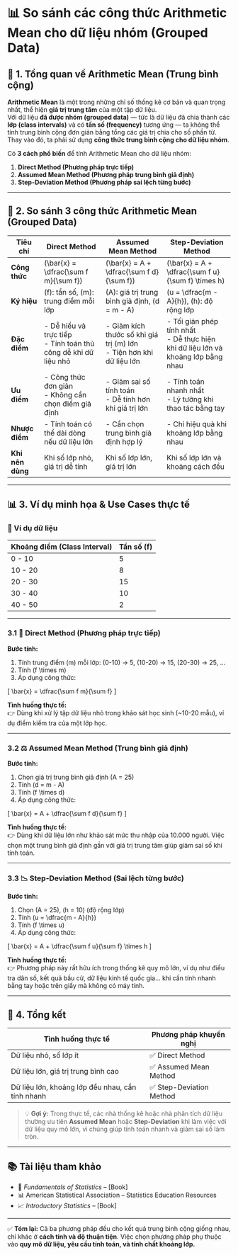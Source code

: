 # 📊 So sánh các công thức **Arithmetic Mean** cho dữ liệu nhóm (Grouped Data)

## 🧠 1. Tổng quan về Arithmetic Mean (Trung bình cộng)

**Arithmetic Mean** là một trong những chỉ số thống kê cơ bản và quan trọng nhất, thể hiện **giá trị trung tâm** của một tập dữ liệu.  
Với dữ liệu **đã được nhóm (grouped data)** — tức là dữ liệu đã chia thành các **lớp (class intervals)** và có **tần số (frequency)** tương ứng — ta không thể tính trung bình cộng đơn giản bằng tổng các giá trị chia cho số phần tử. Thay vào đó, ta phải sử dụng **công thức trung bình cộng cho dữ liệu nhóm**.

Có **3 cách phổ biến** để tính Arithmetic Mean cho dữ liệu nhóm:

1. **Direct Method (Phương pháp trực tiếp)**  
2. **Assumed Mean Method (Phương pháp trung bình giả định)**  
3. **Step-Deviation Method (Phương pháp sai lệch từng bước)**

---

## 📐 2. So sánh 3 công thức Arithmetic Mean (Grouped Data)

| Tiêu chí | Direct Method | Assumed Mean Method | Step-Deviation Method |
|----------|----------------|----------------------|------------------------|
| **Công thức** | \(\bar{x} = \dfrac{\sum f m}{\sum f}\) | \(\bar{x} = A + \dfrac{\sum f d}{\sum f}\) | \(\bar{x} = A + \dfrac{\sum f u}{\sum f} \times h\) |
| **Ký hiệu** | \(f\): tần số, \(m\): trung điểm mỗi lớp | \(A\): giá trị trung bình giả định, \(d = m - A\) | \(u = \dfrac{m - A}{h}\), \(h\): độ rộng lớp |
| **Đặc điểm** | - Dễ hiểu và trực tiếp<br>- Tính toán thủ công dễ khi dữ liệu nhỏ | - Giảm kích thước số khi giá trị \(m\) lớn<br>- Tiện hơn khi dữ liệu lớn | - Tối giản phép tính nhất<br>- Dễ thực hiện khi dữ liệu lớn và khoảng lớp bằng nhau |
| **Ưu điểm** | - Công thức đơn giản<br>- Không cần chọn điểm giả định | - Giảm sai số tính toán<br>- Dễ tính hơn khi giá trị lớn | - Tính toán nhanh nhất<br>- Lý tưởng khi thao tác bằng tay |
| **Nhược điểm** | - Tính toán có thể dài dòng nếu dữ liệu lớn | - Cần chọn trung bình giả định hợp lý | - Chỉ hiệu quả khi khoảng lớp bằng nhau |
| **Khi nên dùng** | Khi số lớp nhỏ, giá trị dễ tính | Khi số lớp lớn, giá trị lớn | Khi số lớp lớn và khoảng cách đều |

---

## 📊 3. Ví dụ minh họa & Use Cases thực tế

### 🧪 Ví dụ dữ liệu

| Khoảng điểm (Class Interval) | Tần số (f) |
|------------------------------|------------|
| 0 - 10                       | 5          |
| 10 - 20                      | 8          |
| 20 - 30                      | 15         |
| 30 - 40                      | 10         |
| 40 - 50                      | 2          |

---

### 3.1 🔎 Direct Method (Phương pháp trực tiếp)

**Bước tính:**

1. Tính trung điểm \(m\) mỗi lớp: (0-10) → 5, (10-20) → 15, (20-30) → 25, ...
2. Tính \(f \times m\)
3. Áp dụng công thức:

\[
\bar{x} = \dfrac{\sum f m}{\sum f}
\]

**Tình huống thực tế:**  
👉 Dùng khi xử lý tập dữ liệu nhỏ trong khảo sát học sinh (~10-20 mẫu), ví dụ điểm kiểm tra của một lớp học.

---

### 3.2 ⚖️ Assumed Mean Method (Trung bình giả định)

**Bước tính:**

1. Chọn giá trị trung bình giả định \(A = 25\)
2. Tính \(d = m - A\)
3. Tính \(f \times d\)
4. Áp dụng công thức:

\[
\bar{x} = A + \dfrac{\sum f d}{\sum f}
\]

**Tình huống thực tế:**  
👉 Dùng khi dữ liệu lớn như khảo sát mức thu nhập của 10.000 người. Việc chọn một trung bình giả định gần với giá trị trung tâm giúp giảm sai số khi tính toán.

---

### 3.3 📉 Step-Deviation Method (Sai lệch từng bước)

**Bước tính:**

1. Chọn \(A = 25\), \(h = 10\) (độ rộng lớp)
2. Tính \(u = \dfrac{m - A}{h}\)
3. Tính \(f \times u\)
4. Áp dụng công thức:

\[
\bar{x} = A + \dfrac{\sum f u}{\sum f} \times h
\]

**Tình huống thực tế:**  
👉 Phương pháp này rất hữu ích trong thống kê quy mô lớn, ví dụ như điều tra dân số, kết quả bầu cử, dữ liệu kinh tế quốc gia… khi cần tính nhanh bằng tay hoặc trên giấy mà không có máy tính.

---

## 🧭 4. Tổng kết

| Tình huống thực tế | Phương pháp khuyến nghị |
|--------------------|--------------------------|
| Dữ liệu nhỏ, số lớp ít | ✅ Direct Method |
| Dữ liệu lớn, giá trị trung bình cao | ✅ Assumed Mean Method |
| Dữ liệu lớn, khoảng lớp đều nhau, cần tính nhanh | ✅ Step-Deviation Method |

> 💡 **Gợi ý:** Trong thực tế, các nhà thống kê hoặc nhà phân tích dữ liệu thường ưu tiên **Assumed Mean** hoặc **Step-Deviation** khi làm việc với dữ liệu quy mô lớn, vì chúng giúp tính toán nhanh và giảm sai số làm tròn.

---

## 📚 Tài liệu tham khảo

- 📘 *Fundamentals of Statistics* – [Book]
- 📊 American Statistical Association – Statistics Education Resources
- 📈 *Introductory Statistics* – [Book]

---

✅ **Tóm lại:** Cả ba phương pháp đều cho kết quả trung bình cộng giống nhau, chỉ khác ở **cách tính và độ thuận tiện**. Việc chọn phương pháp phụ thuộc vào **quy mô dữ liệu, yêu cầu tính toán, và tính chất khoảng lớp.**
